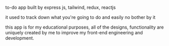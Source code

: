 to-do app built by express js, tailwind, redux, reactjs 

it used to track down what you're going to do and easily no bother by it

this app is for my educational purposes, all of the designs, functionality 
are uniquely created by me to improve my front-end engineering and development.